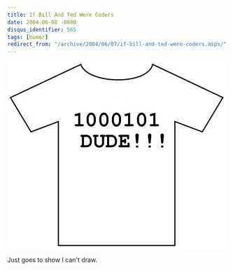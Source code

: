 ```yaml
---
title: If Bill And Ted Were Coders
date: 2004-06-08 -0800
disqus_identifier: 565
tags: [humor]
redirect_from: "/archive/2004/06/07/if-bill-and-ted-were-coders.aspx/"
---
```


![Bill And Ted T-Shirt](/images/BillTedShirt.gif)

Just goes to show I can't draw.


